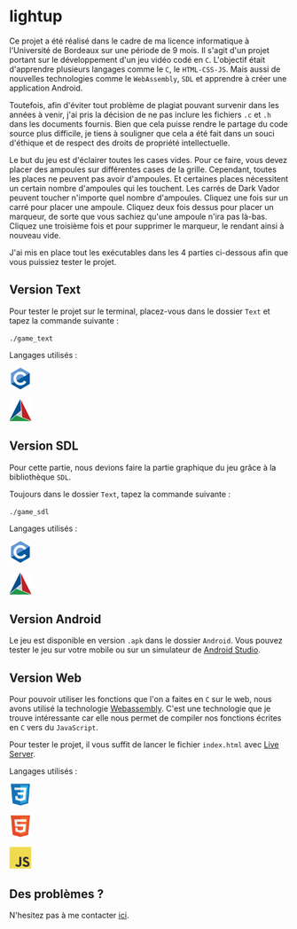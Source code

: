 # lightup

Ce projet a été réalisé dans le cadre de ma licence informatique à l'Université de Bordeaux sur une période de 9 mois. Il s'agit d'un projet portant sur le développement d'un jeu vidéo codé en `C`. 
L'objectif était d'apprendre plusieurs langages comme le `C`, le `HTML-CSS-JS`. Mais aussi de nouvelles technologies comme le `WebAssembly`, `SDL` et apprendre à créer une application Android. 

Toutefois, afin d'éviter tout problème de plagiat pouvant survenir dans les années à venir, j'ai pris la décision de ne pas inclure les fichiers `.c` et `.h` dans les documents fournis. Bien que cela puisse rendre le partage du code source plus difficile, je tiens à souligner que cela a été fait dans un souci d'éthique et de respect des droits de propriété intellectuelle.

Le but du jeu est d'éclairer toutes les cases vides. Pour ce faire, vous devez placer des ampoules sur différentes cases de la grille. Cependant, toutes les places ne peuvent pas avoir d'ampoules. Et certaines places nécessitent un certain nombre d'ampoules qui les touchent. Les carrés de Dark Vador peuvent toucher n'importe quel nombre d'ampoules. Cliquez une fois sur un carré pour placer une ampoule. Cliquez deux fois dessus pour placer un marqueur, de sorte que vous sachiez qu'une ampoule n'ira pas là-bas. Cliquez une troisième fois et pour supprimer le marqueur, le rendant ainsi à nouveau vide. 

J'ai mis en place tout les exécutables dans les 4 parties ci-dessous afin que vous puissiez tester le projet. 

## Version Text

Pour tester le projet sur le terminal, placez-vous dans le dossier `Text`
et tapez la commande suivante :

`./game_text`

Langages utilisés :

<img src="https://github.com/devicons/devicon/blob/master/icons/c/c-original.svg" title="C" alt="C" width="40" height="40"/>&nbsp;

<img src="https://github.com/devicons/devicon/blob/master/icons/cmake/cmake-original.svg" title="CMake" alt="CMake" width="40" height="40"/>&nbsp;

## Version SDL

Pour cette partie, nous devions faire la partie graphique du jeu grâce à la bibliothèque `SDL`.

Toujours dans le dossier `Text`, tapez la commande suivante :

`./game_sdl`

Langages utilisés :

<img src="https://github.com/devicons/devicon/blob/master/icons/c/c-original.svg" title="C" alt="C" width="40" height="40"/>&nbsp;

<img src="https://github.com/devicons/devicon/blob/master/icons/cmake/cmake-original.svg" title="CMake" alt="CMake" width="40" height="40"/>&nbsp;

## Version Android

Le jeu est disponible en version `.apk` dans le dossier `Android`.
Vous pouvez tester le jeu sur votre mobile ou sur un simulateur de [Android Studio](https://developer.android.com/studio).

## Version Web

Pour pouvoir utiliser les fonctions que l'on a faites en `C` sur le web, nous avons utilisé la technologie [Webassembly](https://webassembly.org/). C'est une technologie que je trouve intéressante car elle nous permet de compiler nos fonctions écrites en `C` vers du `JavaScript`.

Pour tester le projet, il vous suffit de lancer le fichier `index.html` avec [Live Server](https://marketplace.visualstudio.com/items?itemName=ritwickdey.LiveServer).

Langages utilisés :

  <img src="https://github.com/devicons/devicon/blob/master/icons/css3/css3-original.svg"  title="CSS3" alt="CSS" width="40" height="40"/>&nbsp;

  <img src="https://github.com/devicons/devicon/blob/master/icons/html5/html5-original.svg" title="HTML5" alt="HTML" width="40" height="40"/>&nbsp;

  <img src="https://github.com/devicons/devicon/blob/master/icons/javascript/javascript-original.svg" title="JavaScript" alt="JavaScript" width="40" height="40"/>&nbsp;

## Des problèmes ? 

N'hesitez pas à me contacter [ici](https://www.nicolasdubuisson.fr/).

